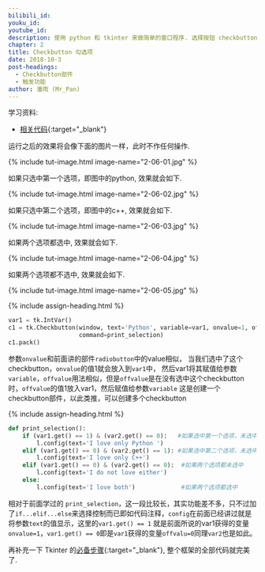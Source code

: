 ```yaml
---
bilibili_id: 
youku_id: 
youtube_id: 
description: 使用 python 和 tkinter 来做简单的窗口程序. 选择按钮 checkbutton 练习.
chapter: 2
title: Checkbutton 勾选项
date: 2018-10-3
post-headings:
  - Checkbutton部件
  - 触发功能
author: 潘雨 (Mr_Pan)
---
```


学习资料:
  * [相关代码](https://github.com/wangliyao518/tutorials/blob/master/tkinterTUT/tk7_checkbutton.py){:target="_blank"}


运行之后的效果将会像下面的图片一样，此时不作任何操作.

{% include tut-image.html image-name="2-06-01.jpg" %}

如果只选中第一个选项，即图中的python, 效果就会如下.

{% include tut-image.html image-name="2-06-02.jpg" %}

如果只选中第二个选项，即图中的c++, 效果就会如下.

{% include tut-image.html image-name="2-06-03.jpg" %}

如果两个选项都选中, 效果就会如下.

{% include tut-image.html image-name="2-06-04.jpg" %}

如果两个选项都不选中, 效果就会如下.

{% include tut-image.html image-name="2-06-05.jpg" %}


{% include assign-heading.html %}

```python
var1 = tk.IntVar()
c1 = tk.Checkbutton(window, text='Python', variable=var1, onvalue=1, offvalue=0,
                    command=print_selection)
c1.pack()
```

参数`onvalue`和前面讲的部件`radiobutton`中的value相似，
当我们选中了这个checkbutton，`onvalue`的值1就会放入到`var1`中，
然后var1将其赋值给参数`variable`，`offvalue`用法相似，但是`offvalue`是在没有选中这个checkbutton时，`offvalue`的值1放入var1，然后赋值给参数`variable`
这是创建一个checkbutton部件，以此类推，可以创建多个checkbutton



{% include assign-heading.html %}

```python
def print_selection():
    if (var1.get() == 1) & (var2.get() == 0):   #如果选中第一个选项，未选中第二个选项
        l.config(text='I love only Python ')
    elif (var1.get() == 0) & (var2.get() == 1): #如果选中第二个选项，未选中第一个选项
        l.config(text='I love only C++')
    elif (var1.get() == 0) & (var2.get() == 0):  #如果两个选项都未选中
        l.config(text='I do not love either')
    else:
        l.config(text='I love both')             #如果两个选项都选中
```

相对于前面学过的 `print_selection`，这一段比较长，其实功能差不多，只不过加了`if...elif...else`来选择控制而已即如代码注释，`config`在前面已经讲过就是将参数`text`的值显示，这里的`var1.get() == 1`
就是前面所说的var1获得的变量`onvalue=1`，`var1.get() == 0`即是`var1`获得的变量`offvalu=0`同理`var2`也是如此。

再补充一下 Tkinter 的[必备步骤](https://github.com/wangliyao518/tutorials/blob/master/tkinterTUT/tk7_checkbutton.py){:target="_blank"},
整个框架的全部代码就完美了.